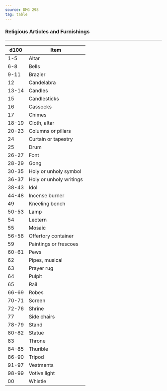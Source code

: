 ```yaml
---
source: DMG 298
tag: table
---
```


### Religious Articles and Furnishings
---
|d100|Item|
|----|------------|
|1-5|Altar|
|6-8|Bells|
|9-11|Brazier|
|12|Candelabra|
|13-14|Candles|
|15|Candlesticks|
|16|Cassocks|
|17|Chimes|
|18-19|Cloth, altar|
|20-23|Columns or pillars|
|24|Curtain or tapestry|
|25|Drum|
|26-27|Font|
|28-29|Gong|
|30-35|Holy or unholy symbol|
|36-37|Holy or unholy writings|
|38-43|Idol|
|44-48|Incense burner|
|49|Kneeling bench|
|50-53|Lamp|
|54|Lectern|
|55|Mosaic|
|56-58|Offertory container|
|59|Paintings or frescoes|
|60-61|Pews|
|62|Pipes, musical|
|63|Prayer rug|
|64|Pulpit|
|65|Rail|
|66-69|Robes|
|70-71|Screen|
|72-76|Shrine|
|77|Side chairs|
|78-79|Stand|
|80-82|Statue|
|83|Throne|
|84-85|Thurible|
|86-90|Tripod|
|91-97|Vestments|
|98-99|Votive light|
|00|Whistle|
